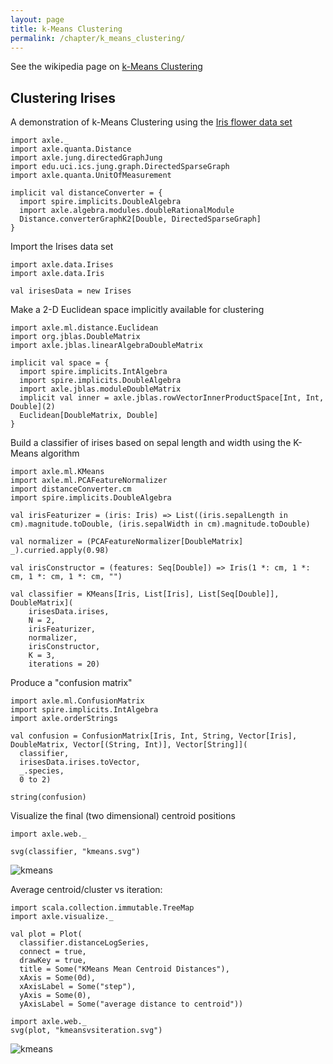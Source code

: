 ```yaml
---
layout: page
title: k-Means Clustering
permalink: /chapter/k_means_clustering/
---
```


See the wikipedia page on [k-Means Clustering](https://en.wikipedia.org/wiki/K-means_clustering)

Clustering Irises
-----------------

A demonstration of k-Means Clustering using the [Iris flower data set](https://en.wikipedia.org/wiki/Iris_flower_data_set)

```tut:book:silent
import axle._
import axle.quanta.Distance
import axle.jung.directedGraphJung
import edu.uci.ics.jung.graph.DirectedSparseGraph
import axle.quanta.UnitOfMeasurement

implicit val distanceConverter = {
  import spire.implicits.DoubleAlgebra
  import axle.algebra.modules.doubleRationalModule
  Distance.converterGraphK2[Double, DirectedSparseGraph]
}
```

Import the Irises data set

```tut:book
import axle.data.Irises
import axle.data.Iris

val irisesData = new Irises
```

Make a 2-D Euclidean space implicitly available for clustering

```tut:book:silent
import axle.ml.distance.Euclidean
import org.jblas.DoubleMatrix
import axle.jblas.linearAlgebraDoubleMatrix

implicit val space = {
  import spire.implicits.IntAlgebra
  import spire.implicits.DoubleAlgebra
  import axle.jblas.moduleDoubleMatrix
  implicit val inner = axle.jblas.rowVectorInnerProductSpace[Int, Int, Double](2)
  Euclidean[DoubleMatrix, Double]
}
```

Build a classifier of irises based on sepal length and width using the K-Means algorithm

```tut:book
import axle.ml.KMeans
import axle.ml.PCAFeatureNormalizer
import distanceConverter.cm
import spire.implicits.DoubleAlgebra

val irisFeaturizer = (iris: Iris) => List((iris.sepalLength in cm).magnitude.toDouble, (iris.sepalWidth in cm).magnitude.toDouble)

val normalizer = (PCAFeatureNormalizer[DoubleMatrix] _).curried.apply(0.98)

val irisConstructor = (features: Seq[Double]) => Iris(1 *: cm, 1 *: cm, 1 *: cm, 1 *: cm, "")

val classifier = KMeans[Iris, List[Iris], List[Seq[Double]], DoubleMatrix](
    irisesData.irises,
    N = 2,
    irisFeaturizer,
    normalizer,
    irisConstructor,
    K = 3,
    iterations = 20)
```

Produce a "confusion matrix"

```tut:book
import axle.ml.ConfusionMatrix
import spire.implicits.IntAlgebra
import axle.orderStrings

val confusion = ConfusionMatrix[Iris, Int, String, Vector[Iris], DoubleMatrix, Vector[(String, Int)], Vector[String]](
  classifier,
  irisesData.irises.toVector,
  _.species,
  0 to 2)

string(confusion)
```

Visualize the final (two dimensional) centroid positions


```tut:book
import axle.web._

svg(classifier, "kmeans.svg")
```

![kmeans](/chapter/images/kmeans.svg)

Average centroid/cluster vs iteration:

```tut:book
import scala.collection.immutable.TreeMap
import axle.visualize._

val plot = Plot(
  classifier.distanceLogSeries,
  connect = true,
  drawKey = true,
  title = Some("KMeans Mean Centroid Distances"),
  xAxis = Some(0d),
  xAxisLabel = Some("step"),
  yAxis = Some(0),
  yAxisLabel = Some("average distance to centroid"))

import axle.web._
svg(plot, "kmeansvsiteration.svg")
```

![kmeans](/chapter/images/kmeansvsiteration.svg)

